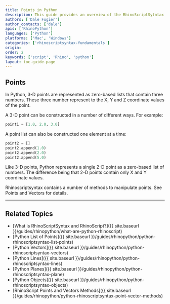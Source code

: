 ```yaml
---
title: Points in Python
description: This guide provides an overview of the RhinoScriptSytntax Point Geometry in Python.
authors: ['Dale Fugier']
author_contacts: ['dale']
apis: ['RhinoPython']
languages: ['Python']
platforms: ['Mac', 'Windows']
categories: ['rhinoscriptsyntax-fundamentals']
origin:
order: 2
keywords: ['script', 'Rhino', 'python']
layout: toc-guide-page
---
```

 
## Points

In Python, 3-D points are represented as zero-based lists that contain three numbers.  These three number represent to the X, Y and Z coordinate values of the point.

A 3-D point can be constructed in a number of different ways.  For example:

```python
point1 = [1.0, 2.0, 3.0]
```
A point list can also be constructed one element at a time:

```python
point2 = []
point2.append(1.0)
point2.append(2.0)
point2.append(5.0)
```
Like 3-D points, Python represents a single 2-D point as a zero-based list of numbers.  The difference being that 2-D points contain only X and Y coordinate values.

Rhinoscriptsyntax contains a number of methods to manipulate points.  See Points and Vectors for details.

---

## Related Topics

- [What is RhinoScriptSyntax and RhinoScript?]({{ site.baseurl }}/guides/rhinopython/what-are-python-rhinoscript)
- [Python List of Points]({{ site.baseurl }}/guides/rhinopython/python-rhinoscriptsyntax-list-points)
- [Python Vectors]({{ site.baseurl }}/guides/rhinopython/python-rhinoscriptsyntax-vectors)
- [Python Lines]({{ site.baseurl }}/guides/rhinopython/python-rhinoscriptsyntax-lines)
- [Python Planes]({{ site.baseurl }}/guides/rhinopython/python-rhinoscriptsyntax-plane)
- [Python Objects]({{ site.baseurl }}/guides/rhinopython/python-rhinoscriptsyntax-objects)
- [RhinoScript Points and Vectors Methods]({{ site.baseurl }}/guides/rhinopython/python-rhinoscriptsyntax-point-vector-methods)

